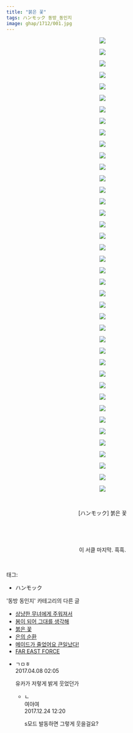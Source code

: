 ```yaml
---
title: "붉은 꽃"
tags: ハンモック 동방_동인지
image: ghap/1712/001.jpg
---
```

<div class="article">
<p style="text-align: center; clear: none; float: none;"><img src="{{ site.nasurl }}/ghap/1712/001.jpg"/></p>
<p style="text-align: center; clear: none; float: none;"><img src="{{ site.nasurl }}/ghap/1712/002.jpg"/></p>
<p style="text-align: center; clear: none; float: none;"><img src="{{ site.nasurl }}/ghap/1712/003.jpg"/></p>
<p style="text-align: center; clear: none; float: none;"><img src="{{ site.nasurl }}/ghap/1712/004.jpg"/></p>
<p style="text-align: center; clear: none; float: none;"><img src="{{ site.nasurl }}/ghap/1712/005.jpg"/></p>
<p style="text-align: center; clear: none; float: none;"><img src="{{ site.nasurl }}/ghap/1712/006.jpg"/></p>
<p style="text-align: center; clear: none; float: none;"><img src="{{ site.nasurl }}/ghap/1712/007.jpg"/></p>
<p style="text-align: center; clear: none; float: none;"><img src="{{ site.nasurl }}/ghap/1712/008.jpg"/></p>
<p style="text-align: center; clear: none; float: none;"><img src="{{ site.nasurl }}/ghap/1712/009.jpg"/></p>
<p style="text-align: center; clear: none; float: none;"><img src="{{ site.nasurl }}/ghap/1712/010.jpg"/></p>
<p style="text-align: center; clear: none; float: none;"><img src="{{ site.nasurl }}/ghap/1712/011.jpg"/></p>
<p style="text-align: center; clear: none; float: none;"><img src="{{ site.nasurl }}/ghap/1712/012.jpg"/></p>
<p style="text-align: center; clear: none; float: none;"><img src="{{ site.nasurl }}/ghap/1712/013.jpg"/></p>
<p style="text-align: center; clear: none; float: none;"><img src="{{ site.nasurl }}/ghap/1712/014.jpg"/></p>
<p style="text-align: center; clear: none; float: none;"><img src="{{ site.nasurl }}/ghap/1712/015.jpg"/></p>
<p style="text-align: center; clear: none; float: none;"><img src="{{ site.nasurl }}/ghap/1712/016.jpg"/></p>
<p style="text-align: center; clear: none; float: none;"><img src="{{ site.nasurl }}/ghap/1712/017.jpg"/></p>
<p style="text-align: center; clear: none; float: none;"><img src="{{ site.nasurl }}/ghap/1712/018.jpg"/></p>
<p style="text-align: center; clear: none; float: none;"><img src="{{ site.nasurl }}/ghap/1712/019.jpg"/></p>
<p style="text-align: center; clear: none; float: none;"><img src="{{ site.nasurl }}/ghap/1712/020.jpg"/></p>
<p style="text-align: center; clear: none; float: none;"><img src="{{ site.nasurl }}/ghap/1712/021.jpg"/></p>
<p style="text-align: center; clear: none; float: none;"><img src="{{ site.nasurl }}/ghap/1712/022.jpg"/></p>
<p style="text-align: center; clear: none; float: none;"><img src="{{ site.nasurl }}/ghap/1712/023.jpg"/></p>
<p style="text-align: center; clear: none; float: none;"><img src="{{ site.nasurl }}/ghap/1712/024.jpg"/></p>
<p style="text-align: center; clear: none; float: none;"><img src="{{ site.nasurl }}/ghap/1712/025.jpg"/></p>
<p style="text-align: center; clear: none; float: none;"><img src="{{ site.nasurl }}/ghap/1712/026.jpg"/></p>
<p style="text-align: center; clear: none; float: none;"><img src="{{ site.nasurl }}/ghap/1712/027.jpg"/></p>
<p style="text-align: center; clear: none; float: none;"><img src="{{ site.nasurl }}/ghap/1712/028.jpg"/></p>
<p style="text-align: center; clear: none; float: none;"><img src="{{ site.nasurl }}/ghap/1712/029.jpg"/></p>
<p style="text-align: center; clear: none; float: none;"><img src="{{ site.nasurl }}/ghap/1712/030.jpg"/></p>
<p style="text-align: center; clear: none; float: none;"><img src="{{ site.nasurl }}/ghap/1712/031.jpg"/></p>
<p style="text-align: center; clear: none; float: none;"><img src="{{ site.nasurl }}/ghap/1712/032.jpg"/></p>
<p style="text-align: center; clear: none; float: none;"><img src="{{ site.nasurl }}/ghap/1712/033.jpg"/></p>
<p style="text-align: center; clear: none; float: none;"><img src="{{ site.nasurl }}/ghap/1712/034.jpg"/></p>
<p style="text-align: center; clear: none; float: none;"><img src="{{ site.nasurl }}/ghap/1712/035.jpg"/></p>
<p style="text-align: center; clear: none; float: none;"><img src="{{ site.nasurl }}/ghap/1712/036.jpg"/></p>
<p style="text-align: center; clear: none; float: none;"><img src="{{ site.nasurl }}/ghap/1712/037.jpg"/></p>
<p style="text-align: center; clear: none; float: none;"><img src="{{ site.nasurl }}/ghap/1712/038.jpg"/></p>
<p style="text-align: center; clear: none; float: none;"><img src="{{ site.nasurl }}/ghap/1712/039.jpg"/></p>
<p style="text-align: center; clear: none; float: none;"><img src="{{ site.nasurl }}/ghap/1712/040.jpg"/></p>
<p style="text-align: center; clear: none; float: none;"><br/></p>
<p style="text-align: center; clear: none; float: none;">[ハンモック] 붉은 꽃</p>
<p style="text-align: center; clear: none; float: none;"><br/></p>
<p style="text-align: center; clear: none; float: none;"><br/></p>
<p style="text-align: center; clear: none; float: none;">이 서클 마지막. 흑흑.</p>
<p><br/></p>
</div><div class="tagTrail">
<p>태그: </p>
<ul>
<li>ハンモック</li>
</ul>
</div><div class="another">
<p>'동방 동인지' 카테고리의 다른 글</p>
<ul>
<li><a href="/2016-08-20-ghap_1715">상냥한 무녀에게 주워져서</a></li>
<li><a href="/2016-08-20-ghap_1713">봄이 되어 그대를 생각해</a></li>
<li><a href="/2016-08-20-ghap_1712">붉은 꽃</a></li>
<li><a href="/2016-08-20-ghap_1710">은의 순환</a></li>
<li><a href="/2016-08-20-ghap_1709">메이드가 줄었어요 큰일났다!</a></li>
<li><a href="/2016-08-20-ghap_1708">FAR EAST FORCE</a></li>
</ul>
</div><div class="cb_module cb_fluid">
<div class="cb_wrt cb_profile">
<div class="comment">
<ul>
<li class="cb_thumb_off" id="comment14960147">
<div class="cb_comment_area">
<div class="cb_info_area">
<div class="cb_section">
<span class="cb_nick_name">ㄱㅁㅎ</span>
</div>
<div class="cb_section">
<span class="cb_date">2017.04.08 02:05 </span>
</div>
</div>
<div class="cb_dsc_comment">
<p class="cb_dsc">
											유카가 저렇게 밝게 웃었던가
										</p>
</div>
<ul>
<li class="cb_thumb_off" id="comment15158627">
<span class="cb_bu_subnode">ㄴ</span>
<div class="cb_comment_area">
<div class="cb_info_area">
<div class="cb_section">
<span class="cb_nick_name">여야여</span>
</div>
<div class="cb_section">
<span class="cb_date">2017.12.24 12:20 </span>
</div>
</div>
<div class="cb_dsc_comment">
<p class="cb_dsc">
																s모드 발동하면 그렇게 웃을걸요?
															</p>
</div>
</div>
</li>
</ul>
</div></li>
</ul>
</div>
</div><!-- commentList close -->
</div>